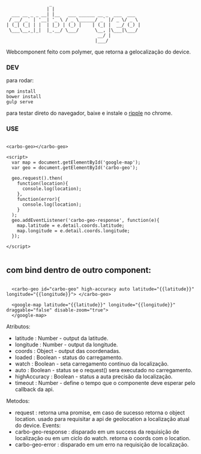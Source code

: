 ````
                _                                 
               | |                                
  ___ __ _ _ __| |__   ___ ______ __ _  ___  ___  
 / __/ _` | '__| '_ \ / _ \______/ _` |/ _ \/ _ \
| (_| (_| | |  | |_) | (_) |    | (_| |  __/ (_) |
 \___\__,_|_|  |_.__/ \___/      \__, |\___|\___/
                                  __/ |           
                                 |___/            
````
Webcomponent feito com polymer, que retorna a gelocalização do device.


### DEV

para rodar:

````
npm install
bower install
gulp serve

````
para testar direto do navegador, baixe e instale o [ripple](https://chrome.google.com/webstore/detail/ripple-emulator-beta/geelfhphabnejjhdalkjhgipohgpdnoc) no chrome.

### USE


````

<carbo-geo></carbo-geo>

<script>
  var map = document.getElementById('google-map');
  var geo = document.getElementById('carbo-geo');

  geo.request().then(
    function(location){
      console.log(location);
    },
    function(error){
      console.log(location);
    }
  ); 
  geo.addEventListener('carbo-geo-response', function(e){
    map.latitude = e.detail.coords.latitude;
    map.longitude = e.detail.coords.longitude;
  });
  
</script>
 

````

## com bind dentro de outro component:


````

  <carbo-geo id="carbo-geo" high-accuracy auto latitude="{{latitude}}" longitude="{{longitude}}"> </carbo-geo>
  
  <google-map latitude="{{latitude}}" longitude="{{longitude}}" draggable="false" disable-zoom="true">
  </google-map>

````

Atributos:

  - latitude : Number - output da latitude.
  - longitude : Number - output da longitude.
  - coords : Object - output das coordenadas.
  - loaded : Boolean - status do carregamento.
  - watch : Boolean - seta carregamento continuo da localização.
  - auto : Boolean - status se o request() sera executado no carregamento.
  - highAccuracy : Boolean - status a auta precisão da localização.
  - timeout : Number - define o tempo que o componente deve esperar pelo callback da api.


Metodos:
  - request : retorna uma promise, em caso de sucesso retorna o object location. usado para requisitar a api de geolocation a               localização atual do device.
Events:
  - carbo-geo-response : disparado em um success da requisição de localização ou em um ciclo do watch. retorna o coords com o location.
  - carbo-geo-error : disparado em um erro na requisição de localização. 

  

  
